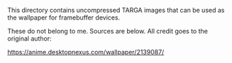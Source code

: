 This directory contains uncompressed TARGA images that can be used as the wallpaper for framebuffer devices.

These do not belong to me. Sources are below. All credit goes to the original author:

https://anime.desktopnexus.com/wallpaper/2139087/
